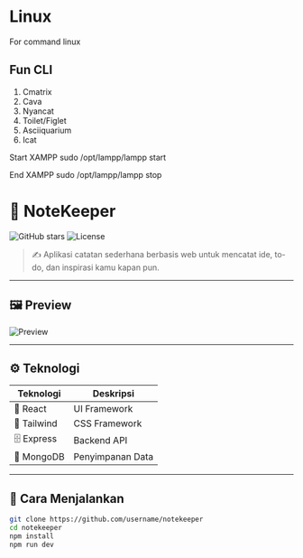 # Linux
For command linux

## Fun CLI
1. Cmatrix
2. Cava
3. Nyancat
4. Toilet/Figlet
5. Asciiquarium
6. Icat

Start XAMPP
sudo /opt/lampp/lampp start

End XAMPP
sudo /opt/lampp/lampp stop


# 📘 NoteKeeper

![GitHub stars](https://img.shields.io/github/stars/username/notekeeper?style=flat-square)
![License](https://img.shields.io/github/license/username/notekeeper)

> ✍️ Aplikasi catatan sederhana berbasis web untuk mencatat ide, to-do, dan inspirasi kamu kapan pun.

---

## 🖼️ Preview
![Preview](./screenshots/app-preview.png)

---

## ⚙️ Teknologi
| Teknologi | Deskripsi |
|----------|------------|
| 🧠 React | UI Framework |
| 🎨 Tailwind | CSS Framework |
| 🗄️ Express | Backend API |
| 🧾 MongoDB | Penyimpanan Data |

---

## 🚀 Cara Menjalankan

```bash
git clone https://github.com/username/notekeeper
cd notekeeper
npm install
npm run dev

